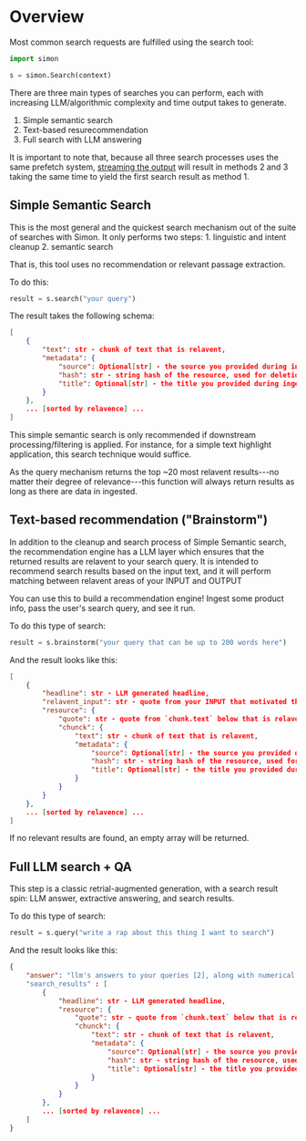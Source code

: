 # Overview

Most common search requests are fulfilled using the search tool:

```python
import simon

s = simon.Search(context)
```

There are three main types of searches you can perform, each with increasing LLM/algorithmic complexity and time output takes to generate.

1. Simple semantic search
2. Text-based resurecommendation
3. Full search with LLM answering 

It is important to note that, because all three search processes uses the same prefetch system, [streaming the output](./streaming.md) will result in methods 2 and 3 taking the same time to yield the first search result as method 1.

## Simple Semantic Search
This is the most general and the quickest search mechanism out of the suite of searches with Simon. It only performs two steps: 1. linguistic and intent cleanup 2. semantic search

That is, this tool uses no recommendation or relevant passage extraction.

To do this:

```python
result = s.search("your query")
```

The result takes the following schema:

```json
[
    {
        "text": str - chunk of text that is relavent,
        "metadata": {
            "source": Optional[str] - the source you provided during ingest, or null,
            "hash": str - string hash of the resource, used for deletion/edit,
            "title": Optional[str] - the title you provided during ingest, or null
        } 
    },
    ... [sorted by relavence] ...
]
```

This simple semantic search is only recommended if downstream processing/filtering is applied. For instance, for a simple text highlight application, this search technique would suffice.

As the query mechanism returns the top ~20 most relavent results---no matter their degree of relevance---this function will always return results as long as there are data in ingested.

## Text-based recommendation ("Brainstorm")
In addition to the cleanup and search process of Simple Semantic search, the recommendation engine has a LLM layer which ensures that the returned results are relavent to your search query. It is intended to recommend search results based on the input text, and it will perform matching between relavent areas of your INPUT and OUTPUT

You can use this to build a recommendation engine! Ingest some product info, pass the user's search query, and see it run.

To do this type of search:

```python
result = s.brainstorm("your query that can be up to 200 words here")
```

And the result looks like this:

```json
[
    {
        "headline": str - LLM generated headline,
        "relavent_input": str - quote from your INPUT that motivated the result,
        "resource": {
            "quote": str - quote from `chunk.text` below that is relavent and which matched with `relavent_metadata`,
            "chunck": {
                "text": str - chunk of text that is relavent,
                "metadata": {
                    "source": Optional[str] - the source you provided during ingest, or null,
                    "hash": str - string hash of the resource, used for deletion/edit,
                    "title": Optional[str] - the title you provided during ingest, or null
                } 
            }
        }
    },
    ... [sorted by relavence] ...
]
```

If no relevant results are found, an empty array will be returned.

## Full LLM search + QA
This step is a classic retrial-augmented generation, with a search result spin: LLM answer, extractive answering, and search results. 

To do this type of search:

```python
result = s.query("write a rap about this thing I want to search")
```

And the result looks like this:

```json
{
    "answer": "llm's answers to your queries [2], along with numerical source tags [3]."
    "search_results" : [
        {
            "headline": str - LLM generated headline,
            "resource": {
                "quote": str - quote from `chunk.text` below that is relavent and which matched with `relavent_metadata`,
                "chunck": {
                    "text": str - chunk of text that is relavent,
                    "metadata": {
                        "source": Optional[str] - the source you provided during ingest, or null,
                        "hash": str - string hash of the resource, used for deletion/edit,
                        "title": Optional[str] - the title you provided during ingest, or null
                    } 
                }
            }
        },
        ... [sorted by relavence] ...
    ]
}
```

